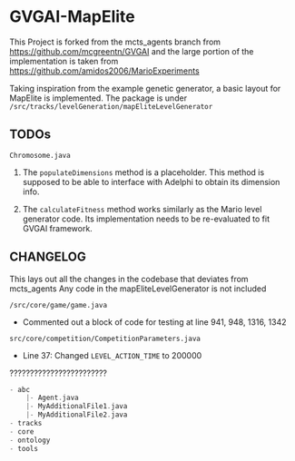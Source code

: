 GVGAI-MapElite
=====

This Project is forked from the mcts_agents branch from https://github.com/mcgreentn/GVGAI and the large portion of the implementation is taken from https://github.com/amidos2006/MarioExperiments


Taking inspiration from the example genetic generator, a basic layout for MapElite is implemented. The package is under `/src/tracks/levelGeneration/mapEliteLevelGenerator`

## TODOs

`Chromosome.java`

1. The `populateDimensions` method is a placeholder. This method is supposed to be able to interface with  Adelphi to obtain its dimension info.

2. The `calculateFitness` method works similarly as the Mario level generator code. Its implementation needs to be re-evaluated to fit GVGAI framework.

## CHANGELOG

This lays out all the changes in the codebase that deviates from mcts_agents
Any code in the mapEliteLevelGenerator is not included

`/src/core/game/game.java`
 - Commented out a block of code for testing at line 941, 948, 1316, 1342

`src/core/competition/CompetitionParameters.java`
 - Line 37: Changed `LEVEL_ACTION_TIME` to 200000

????????????????????????

```groovy
- abc
	|- Agent.java
	|- MyAdditionalFile1.java
	|- MyAdditionalFile2.java
- tracks
- core
- ontology
- tools
```

